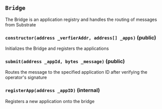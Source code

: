 ## `Bridge`

The Bridge is an application registry and handles the routing of messages from Substrate

### `constructor(address _verfierAddr, address[] _apps)` (public)

Initializes the Bridge and registers the applications

### `submit(address _appId, bytes _message)` (public)

Routes the message to the specified application ID after verifying the operator's signature

### `registerApp(address _appID)` (internal)

Registers a new application onto the bridge

